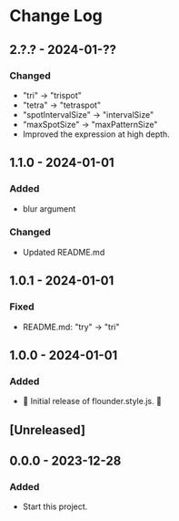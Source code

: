 # Change Log

## 2.?.? - 2024-01-??

### Changed

- "tri" -> "trispot"
- "tetra" -> "tetraspot"
- "spotIntervalSize" -> "intervalSize"
- "maxSpotSize" -> "maxPatternSize"
- Improved the expression at high depth.

## 1.1.0 - 2024-01-01

### Added

- blur argument

### Changed

- Updated README.md

## 1.0.1 - 2024-01-01

### Fixed

- README.md: "try" -> "tri"

## 1.0.0 - 2024-01-01

### Added

- 🎊 Initial release of flounder.style.js. 🎉

## [Unreleased]

## 0.0.0 - 2023-12-28

### Added

- Start this project.
